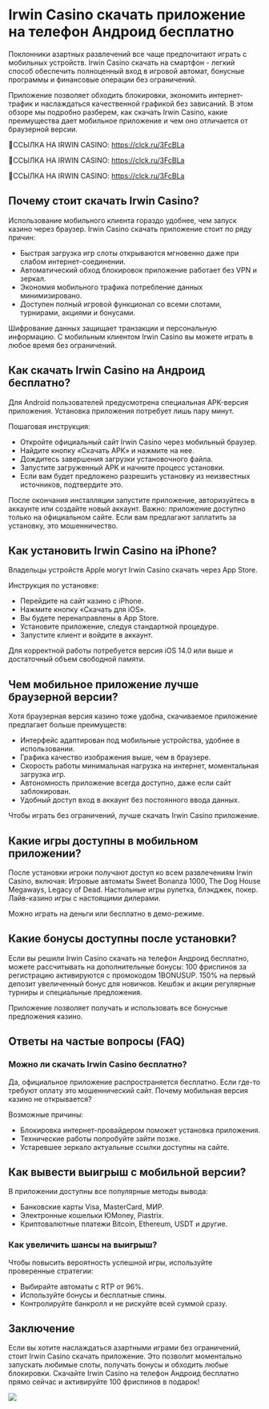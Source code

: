# Irwin Casino скачать приложение на телефон Андроид бесплатно

Поклонники азартных развлечений все чаще предпочитают играть с мобильных устройств. Irwin Casino скачать на смартфон - легкий способ обеспечить полноценный вход в игровой автомат, бонусные программы и финансовые операции без ограничений.

Приложение позволяет обходить блокировки, экономить интернет-трафик и наслаждаться качественной графикой без зависаний. В этом обзоре мы подробно разберем, как скачать Irwin Casino, какие преимущества дает мобильное приложение и чем оно отличается от браузерной версии.

🔗ССЫЛКА НА IRWIN CASINO: https://clck.ru/3FcBLa

🔗ССЫЛКА НА IRWIN CASINO: https://clck.ru/3FcBLa

🔗ССЫЛКА НА IRWIN CASINO: https://clck.ru/3FcBLa

## Почему стоит скачать Irwin Casino?

Использование мобильного клиента гораздо удобнее, чем запуск казино через браузер. Irwin Casino скачать приложение стоит по ряду причин:

- Быстрая загрузка игр слоты открываются мгновенно даже при слабом интернет-соединении.
- Автоматический обход блокировок приложение работает без VPN и зеркал.
- Экономия мобильного трафика потребление данных минимизировано.
- Доступен полный игровой функционал со всеми слотами, турнирами, акциями и бонусами.

Шифрование данных защищает транзакции и персональную информацию.
С мобильным клиентом Irwin Casino вы можете играть в любое время без ограничений.

## Как скачать Irwin Casino на Андроид бесплатно?

Для Android пользователей предусмотрена специальная APK-версия приложения. Установка приложения потребует лишь пару минут.

Пошаговая инструкция:

- Откройте официальный сайт Irwin Casino через мобильный браузер.
- Найдите кнопку «Скачать APK» и нажмите на нее.
- Дождитесь завершения загрузки установочного файла.
- Запустите загруженный APK и начните процесс установки.
- Если вам будет предложено разрешить установку из неизвестных источников, подтвердите это.

После окончания инсталляции запустите приложение, авторизуйтесь в аккаунте или создайте новый аккаунт. Важно: приложение доступно только на официальном сайте. Если вам предлагают заплатить за установку, это мошенничество.

## Как установить Irwin Casino на iPhone?

Владельцы устройств Apple могут Irwin Casino скачать через App Store.

Инструкция по установке:

- Перейдите на сайт казино с iPhone.
- Нажмите кнопку «Скачать для iOS».
- Вы будете перенаправлены в App Store.
- Установите приложение, следуя стандартной процедуре.
- Запустите клиент и войдите в аккаунт.

Для корректной работы потребуется версия iOS 14.0 или выше и достаточный объем свободной памяти.

## Чем мобильное приложение лучше браузерной версии?

Хотя браузерная версия казино тоже удобна, скачиваемое приложение предлагает больше преимуществ:

- Интерфейс адаптирован под мобильные устройства, удобнее в использовании.
- Графика качество изображения выше, чем в браузере.
- Скорость работы минимальная нагрузка на интернет, моментальная загрузка игр.
- Автономность приложение всегда доступно, даже если сайт заблокирован.
- Удобный доступ вход в аккаунт без постоянного ввода данных.

Чтобы играть без ограничений, лучше скачать Irwin Casino приложение.

## Какие игры доступны в мобильном приложении?

После установки игроки получают доступ ко всем развлечениям Irwin Casino, включая: Игровые автоматы Sweet Bonanza 1000, The Dog House Megaways, Legacy of Dead. Настольные игры рулетка, блэкджек, покер. Лайв-казино игры с настоящими дилерами.

Можно играть на деньги или бесплатно в демо-режиме.

## Какие бонусы доступны после установки?

Если вы решили Irwin Casino скачать на телефон Андроид бесплатно, можете рассчитывать на дополнительные бонусы: 100 фриспинов за регистрацию активируются с промокодом 1BONUSUP. 150% на первый депозит увеличенный бонус для новичков. Кешбэк и акции регулярные турниры и специальные предложения.

Приложение позволяет получать и использовать все бонусные предложения казино.

## Ответы на частые вопросы (FAQ)

### Можно ли скачать Irwin Casino бесплатно?

Да, официальное приложение распространяется бесплатно. Если где-то требуют оплату это мошеннический сайт. Почему мобильная версия казино не открывается?

Возможные причины:

- Блокировка интернет-провайдером поможет установка приложения.
- Технические работы попробуйте зайти позже.
- Устаревшее зеркало актуальные ссылки доступны на сайте. 

## Как вывести выигрыш с мобильной версии?

В приложении доступны все популярные методы вывода:

- Банковские карты Visa, MasterCard, МИР.
- Электронные кошельки ЮMoney, Piastrix.
- Криптовалютные платежи Bitcoin, Ethereum, USDT и другие.

### Как увеличить шансы на выигрыш?

Чтобы повысить вероятность успешной игры, используйте проверенные стратегии:

- Выбирайте автоматы с RTP от 96%.
- Используйте бонусы и бесплатные спины.
- Контролируйте банкролл и не рискуйте всей суммой сразу.

## Заключение

Если вы хотите наслаждаться азартными играми без ограничений, стоит Irwin Casino скачать приложение. Это позволит моментально запускать любимые слоты, получать бонусы и обходить любые блокировки. Скачайте Irwin Casino на телефон Андроид бесплатно прямо сейчас и активируйте 100 фриспинов в подарок!

[![](https://i.ibb.co/VT30p1S/HWXPw5uonrxc-Jhi-Eos-QP.png)](https://clck.ru/3FcBLa)
